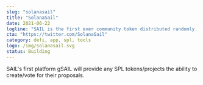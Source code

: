 ```yaml
---
slug: "solanasail"
title: "SolanaSail"
date: 2021-06-22
logline: "SAIL is the first ever community token distributed randomly. SAIL will be the main utility token of a new ecosystem build on Solana. It will be used for gSAIL(Governance platform), dSAIL(DeFi platform), vSAIL(Vaults) and nSAIL(OpenSail NFT market place). Holding SAIL will give more power/features on SolanaSAIL ecosystem."
cta: "https://twitter.com/SolanaSail"
category: defi, app, spl, tools
logo: /img/solanasail.svg
status: Building
---
```


SAIL's first platform gSAIL will provide any SPL tokens/projects the ability to create/vote for their proposals.
